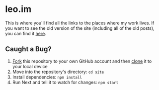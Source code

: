 # leo.im

This is where you'll find all the links to the places where my work lives. If you want to see the old version of the site (including all of the old posts), you can find it [here](https://github.com/leo/site/tree/407778d22e4611f873daf2fb2431cf08ef9dffef).

## Caught a Bug?

1. [Fork](https://help.github.com/articles/fork-a-repo/) this repository to your own GitHub account and then [clone](https://help.github.com/articles/cloning-a-repository/) it to your local device
2. Move into the repository's directory: `cd site`
3. Install dependencies: `npm install`
4. Run Next and tell it to watch for changes: `npm start`
